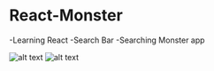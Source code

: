 # React-Monster

-Learning React
-Search Bar
-Searching Monster app



![alt text](https://github.com/NegruGeorge/React-Monster/PhotoMonster/Capture.PNG)
![alt text](https://github.com/NegruGeorge/React-Monster/PhotoMonster/search.PNG)
